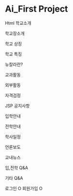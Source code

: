 # Ai_First Project

Html
학교소개

학교장소개

학교 상징

학교 특징

뉴칼라란?

교과활동

외부활동

자격검정


JSP
공지사항

입학안내

전학안내

학사일정

언론보도

교내뉴스

입,전학 Q&A

기타 Q&A


로그인 O
회원가입 O
